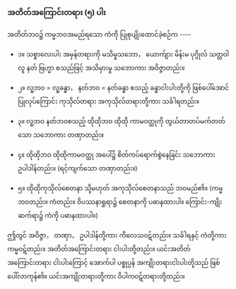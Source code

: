 ### အတိတ်အကြောင်းတရား (၅) ပါး

အတိတ်ဘဝ၌ ကမ္မဘဝအမည်ရသော ကံကို ပြုစုပျိုးထောင်ခဲ့စဉ်က ----

- ၁။ သစ္စာလေးပါး အမှန်တရားကို မသိမှုသဘော， ယောက်ျား မိန်းမ ပုဂ္ဂိုလ် သတ္တဝါ လူ နတ် ဗြဟ္မာ စသည်ဖြင့် အသိမှားမှု သဘောကား အဝိဇ္ဇာတည်း။

- ၂။ လူ့ဘဝ = လူ့ခန္ဓာ， နတ်ဘဝ = နတ်ခန္ဓာ စသည့် ခန္ဓာငါးပါးတို့ကို ဖြစ်ပေါ်အောင် ပြုလုပ်ကြောင်း ကုသိုလ်တရား အကုသိုလ်တရားတို့ကား သင်္ခါရတည်း။

- ၃။ လူ့ဘဝ နတ်ဘဝစသည့် ထိုထိုဘဝ ထိုထို ကာမဝတ္ထုကို တွယ်တာတပ်မက်တတ်သော သဘောကား တဏှာတည်း။

- ၄။ ထိုထိုဘဝ ထိုထိုကာမဝတ္ထု အပေါ်၌ စိတ်ကပ်ရောက်စွဲနေခြင်း သဘောကား ဥပါဒါန်တည်း။ (ရင့်ကျက်သော တဏှာတည်း။)

- ၅။ ထိုထိုကုသိုလ်စေတနာ သို့မဟုတ် အကုသိုလ်စေတနာသည် ဘဝမည်၏။ 
(ကမ္မဘဝတည်း။ ကံတည်း။ ဝိပဿနာရှုရာ၌ စေတနာကို ပဓာနထားပါ။ ကြောင်း-ကျိုးဆက်ရာ၌ ကံကို ပဓာနထားပါ။)

ဤတွင် အဝိဇ္ဇာ， တဏှာ， ဥပါဒါန်တို့ကား ကိလေသဝဋ်တည်း။ 
သင်္ခါရနှင့် ကံတို့ကား ကမ္မဝဋ်တည်း။ 
အတိတ်အကြောင်းတရား ငါးပါးတို့တည်း။ 
ယင်းအတိတ်အကြောင်းတရား ငါးပါးကြောင့် အောက်ပါ ပစ္စုပ္ပန် အကျိုးတရားငါးပါးတို့သည် ဖြစ်ပေါ်လာကုန်၏။ 
ယင်းအကျိုးတရားတို့ကား ဝိပါကဝဋ်တရားတို့တည်း။
